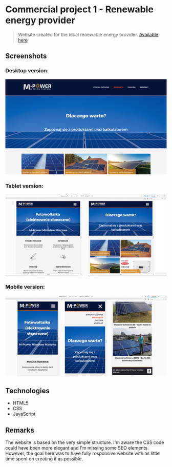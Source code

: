 # Commercial project 1 - Renewable energy provider
> Website created for the local renewable energy provider. [Available here](http://www.m-power-fotowoltaika.pl)

## Screenshots
### Desktop version:
![Website_screenshot](img/screen1.jpg)
### Tablet version:
![Website_screenshot_tablet](img/screen2.jpg)
### Mobile version:
![Website_screenshot_mobile](img/screen3.jpg)

## Technologies
* HTML5
* CSS
* JavaScript

## Remarks
The website is based on the very simple structure. I'm aware the CSS code could have been more elegant and I'm missing some SEO elements. However, the goal here was to have fully rosponsive website with as little time spent on creating it as possible.
